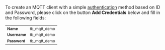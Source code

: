 To create an MQTT client with a simple <a href="https://thingsboard.io/docs/mqtt-broker/authentication" target="_blank">authentication</a> 
method based on ID and Password, please click on the button **Add Credentials** below and fill in the following fields:
<table>
  <tbody style="font-size: 12px">
      <tr>
          <td><b>Name</b></td>
          <td>tb_mqtt_demo</td>
      </tr>
      <tr>
          <td><b>Username</b></td>
          <td>tb_mqtt_demo</td>
      </tr>
      <tr>
          <td><b>Password</b></td>
          <td>tb_mqtt_demo</td>
      </tr>
  </tbody>
</table>

